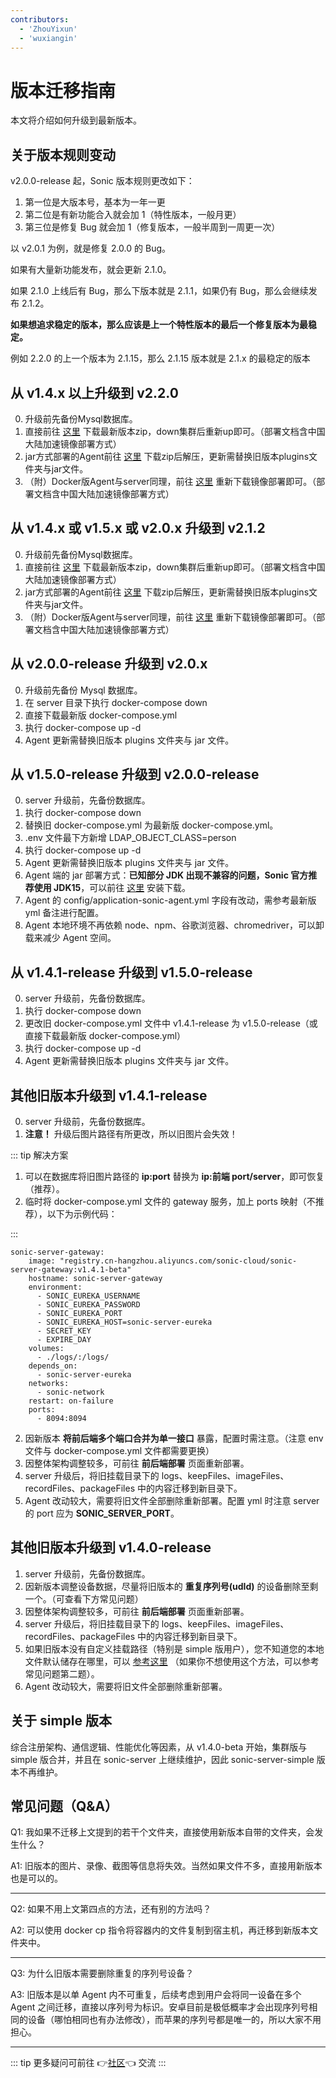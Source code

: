 ```yaml
---
contributors:
  - 'ZhouYixun'
  - 'wuxiangin'
---
```


# 版本迁移指南

本文将介绍如何升级到最新版本。

## 关于版本规则变动

v2.0.0-release 起，Sonic 版本规则更改如下：

1. 第一位是大版本号，基本为一年一更
2. 第二位是有新功能合入就会加 1（特性版本，一般月更）
3. 第三位是修复 Bug 就会加 1（修复版本，一般半周到一周更一次）

以 v2.0.1 为例，就是修复 2.0.0 的 Bug。

如果有大量新功能发布，就会更新 2.1.0。

如果 2.1.0 上线后有 Bug，那么下版本就是 2.1.1，如果仍有 Bug，那么会继续发布 2.1.2。

**如果想追求稳定的版本，那么应该是上一个特性版本的最后一个修复版本为最稳定。**

例如 2.2.0 的上一个版本为 2.1.15，那么 2.1.15 版本就是 2.1.x 的最稳定的版本

## 从 v1.4.x 以上升级到 v2.2.0
0. 升级前先备份Mysql数据库。
1. 直接前往 <a href="https://sonic-cloud.cn/deploy/back-end-deploy.html" target="_blank">这里</a> 下载最新版本zip，down集群后重新up即可。（部署文档含中国大陆加速镜像部署方式）
2. jar方式部署的Agent前往 <a href="https://sonic-cloud.cn/deploy/agent-deploy.html" target="_blank">这里</a> 下载zip后解压，更新需替换旧版本plugins文件夹与jar文件。
3. （附）Docker版Agent与server同理，前往 <a href="https://sonic-cloud.cn/deploy/agent-deploy.html" target="_blank">这里</a> 重新下载镜像部署即可。（部署文档含中国大陆加速镜像部署方式）

## 从 v1.4.x 或 v1.5.x 或 v2.0.x 升级到 v2.1.2
0. 升级前先备份Mysql数据库。
1. 直接前往 <a href="https://sonic-cloud.cn/deploy/back-end-deploy.html" target="_blank">这里</a> 下载最新版本zip，down集群后重新up即可。（部署文档含中国大陆加速镜像部署方式）
2. jar方式部署的Agent前往 <a href="https://sonic-cloud.cn/deploy/agent-deploy.html" target="_blank">这里</a> 下载zip后解压，更新需替换旧版本plugins文件夹与jar文件。
3. （附）Docker版Agent与server同理，前往 <a href="https://sonic-cloud.cn/deploy/agent-deploy.html" target="_blank">这里</a> 重新下载镜像部署即可。（部署文档含中国大陆加速镜像部署方式）

## 从 v2.0.0-release 升级到 v2.0.x

0. 升级前先备份 Mysql 数据库。
1. 在 server 目录下执行 docker-compose down
2. 直接下载最新版 docker-compose.yml
3. 执行 docker-compose up -d
4. Agent 更新需替换旧版本 plugins 文件夹与 jar 文件。

## 从 v1.5.0-release 升级到 v2.0.0-release

0. server 升级前，先备份数据库。
1. 执行 docker-compose down
2. 替换旧 docker-compose.yml 为最新版 docker-compose.yml。
3. .env 文件最下方新增 LDAP_OBJECT_CLASS=person
4. 执行 docker-compose up -d
5. Agent 更新需替换旧版本 plugins 文件夹与 jar 文件。
6. Agent 端的 jar 部署方式：**已知部分 JDK 出现不兼容的问题，Sonic 官方推荐使用 JDK15**，可以前往 [这里](https://docs.aws.amazon.com/corretto/latest/corretto-15-ug/downloads-list.html) 安装下载。
7. Agent 的 config/application-sonic-agent.yml 字段有改动，需参考最新版 yml 备注进行配置。
8. Agent 本地环境不再依赖 node、npm、谷歌浏览器、chromedriver，可以卸载来减少 Agent 空间。

## 从 v1.4.1-release 升级到 v1.5.0-release

0. server 升级前，先备份数据库。
1. 执行 docker-compose down
2. 更改旧 docker-compose.yml 文件中 v1.4.1-release 为 v1.5.0-release（或直接下载最新版 docker-compose.yml）
3. 执行 docker-compose up -d
4. Agent 更新需替换旧版本 plugins 文件夹与 jar 文件。

## 其他旧版本升级到 v1.4.1-release

0. server 升级前，先备份数据库。
1. **注意！** 升级后图片路径有所更改，所以旧图片会失效！

::: tip 解决方案

1. 可以在数据库将旧图片路径的 **ip:port** 替换为 **ip:前端 port/server**，即可恢复（推荐）。
2. 临时将 docker-compose.yml 文件的 gateway 服务，加上 ports 映射（不推荐），以下为示例代码：

:::

```
sonic-server-gateway:
    image: "registry.cn-hangzhou.aliyuncs.com/sonic-cloud/sonic-server-gateway:v1.4.1-beta"
    hostname: sonic-server-gateway
    environment:
      - SONIC_EUREKA_USERNAME
      - SONIC_EUREKA_PASSWORD
      - SONIC_EUREKA_PORT
      - SONIC_EUREKA_HOST=sonic-server-eureka
      - SECRET_KEY
      - EXPIRE_DAY
    volumes:
      - ./logs/:/logs/
    depends_on:
      - sonic-server-eureka
    networks:
      - sonic-network
    restart: on-failure
    ports:
      - 8094:8094
```

2. 因新版本 **将前后端多个端口合并为单一接口** 暴露，配置时需注意。（注意 env 文件与 docker-compose.yml 文件都需要更换）
3. 因整体架构调整较多，可前往 **前后端部署** 页面重新部署。
4. server 升级后，将旧挂载目录下的 logs、keepFiles、imageFiles、recordFiles、packageFiles 中的内容迁移到新目录下。
5. Agent 改动较大，需要将旧文件全部删除重新部署。配置 yml 时注意 server 的 port 应为 **SONIC_SERVER_PORT**。

## 其他旧版本升级到 v1.4.0-release

1. server 升级前，先备份数据库。
2. 因新版本调整设备数据，尽量将旧版本的 **重复序列号(udId)** 的设备删除至剩一个。（可查看下方常见问题）
3. 因整体架构调整较多，可前往 **前后端部署** 页面重新部署。
4. server 升级后，将旧挂载目录下的 logs、keepFiles、imageFiles、recordFiles、packageFiles 中的内容迁移到新目录下。
5. 如果旧版本没有自定义挂载路径（特别是 simple 版用户），您不知道您的本地文件默认储存在哪里，可以 [参考这里](https://blog.csdn.net/wu_qing_song/article/details/113253437) （如果你不想使用这个方法，可以参考常见问题第二题）。
6. Agent 改动较大，需要将旧文件全部删除重新部署。

## 关于 simple 版本

综合注册架构、通信逻辑、性能优化等因素，从 v1.4.0-beta 开始，集群版与 simple 版合并，并且在 sonic-server 上继续维护，因此 sonic-server-simple 版本不再维护。

## 常见问题（Q&A）

Q1: 我如果不迁移上文提到的若干个文件夹，直接使用新版本自带的文件夹，会发生什么？

A1: 旧版本的图片、录像、截图等信息将失效。当然如果文件不多，直接用新版本也是可以的。

---

Q2: 如果不用上文第四点的方法，还有别的方法吗？

A2: 可以使用 docker cp 指令将容器内的文件复制到宿主机，再迁移到新版本文件夹中。

---

Q3: 为什么旧版本需要删除重复的序列号设备？

A3: 旧版本是以单 Agent 内不可重复，后续考虑到用户会将同一设备在多个 Agent 之间迁移，直接以序列号为标识。安卓目前是极低概率才会出现序列号相同的设备（哪怕相同也有办法修改），而苹果的序列号都是唯一的，所以大家不用担心。

---

::: tip
更多疑问可前往 👉[社区](https://sonic-cloud.wiki)👈 交流
:::
